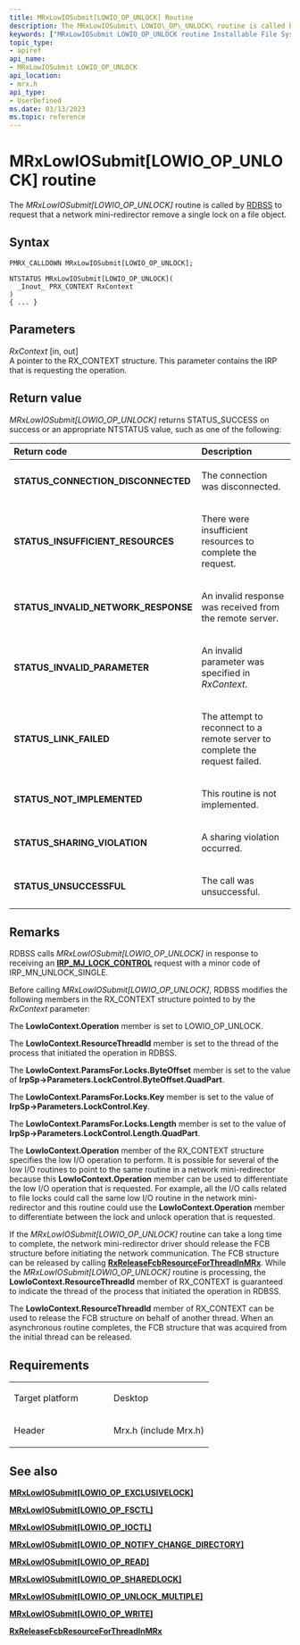 ```yaml
---
title: MRxLowIOSubmit[LOWIO_OP_UNLOCK] Routine
description: The MRxLowIOSubmit\ LOWIO\_OP\_UNLOCK\ routine is called by RDBSS to request that a network mini-redirector remove a single lock on a file object.
keywords: ["MRxLowIOSubmit LOWIO_OP_UNLOCK routine Installable File System Drivers", "PMRX_CALLDOWN"]
topic_type:
- apiref
api_name:
- MRxLowIOSubmit LOWIO_OP_UNLOCK
api_location:
- mrx.h
api_type:
- UserDefined
ms.date: 03/13/2023
ms.topic: reference
---
```


# MRxLowIOSubmit\[LOWIO\_OP\_UNLOCK\] routine


The *MRxLowIOSubmit\[LOWIO\_OP\_UNLOCK\]* routine is called by [RDBSS](./the-rdbss-driver-and-library.md) to request that a network mini-redirector remove a single lock on a file object.

## Syntax

```ManagedCPlusPlus
PMRX_CALLDOWN MRxLowIOSubmit[LOWIO_OP_UNLOCK];

NTSTATUS MRxLowIOSubmit[LOWIO_OP_UNLOCK](
  _Inout_ PRX_CONTEXT RxContext
)
{ ... }
```

## Parameters

*RxContext* \[in, out\]  
A pointer to the RX\_CONTEXT structure. This parameter contains the IRP that is requesting the operation.

## Return value

*MRxLowIOSubmit\[LOWIO\_OP\_UNLOCK\]* returns STATUS\_SUCCESS on success or an appropriate NTSTATUS value, such as one of the following:

<table>
<colgroup>
<col width="50%" />
<col width="50%" />
</colgroup>
<thead>
<tr class="header">
<th align="left">Return code</th>
<th align="left">Description</th>
</tr>
</thead>
<tbody>
<tr class="odd">
<td align="left"><strong>STATUS_CONNECTION_DISCONNECTED</strong></td>
<td align="left"><p>The connection was disconnected.</p></td>
</tr>
<tr class="even">
<td align="left"><strong>STATUS_INSUFFICIENT_RESOURCES</strong></td>
<td align="left"><p>There were insufficient resources to complete the request.</p></td>
</tr>
<tr class="odd">
<td align="left"><strong>STATUS_INVALID_NETWORK_RESPONSE</strong></td>
<td align="left"><p>An invalid response was received from the remote server.</p></td>
</tr>
<tr class="even">
<td align="left"><strong>STATUS_INVALID_PARAMETER</strong></td>
<td align="left"><p>An invalid parameter was specified in <em>RxContext</em>.</p></td>
</tr>
<tr class="odd">
<td align="left"><strong>STATUS_LINK_FAILED</strong></td>
<td align="left"><p>The attempt to reconnect to a remote server to complete the request failed.</p></td>
</tr>
<tr class="even">
<td align="left"><strong>STATUS_NOT_IMPLEMENTED</strong></td>
<td align="left"><p>This routine is not implemented.</p></td>
</tr>
<tr class="odd">
<td align="left"><strong>STATUS_SHARING_VIOLATION</strong></td>
<td align="left"><p>A sharing violation occurred.</p></td>
</tr>
<tr class="even">
<td align="left"><strong>STATUS_UNSUCCESSFUL</strong></td>
<td align="left"><p>The call was unsuccessful.</p></td>
</tr>
</tbody>
</table>

 

## Remarks

RDBSS calls *MRxLowIOSubmit\[LOWIO\_OP\_UNLOCK\]* in response to receiving an [**IRP\_MJ\_LOCK\_CONTROL**](irp-mj-lock-control.md) request with a minor code of IRP\_MN\_UNLOCK\_SINGLE.

Before calling *MRxLowIOSubmit\[LOWIO\_OP\_UNLOCK\]*, RDBSS modifies the following members in the RX\_CONTEXT structure pointed to by the *RxContext* parameter:

The **LowIoContext.Operation** member is set to LOWIO\_OP\_UNLOCK.

The **LowIoContext.ResourceThreadId** member is set to the thread of the process that initiated the operation in RDBSS.

The **LowIoContext.ParamsFor.Locks.ByteOffset** member is set to the value of **IrpSp-&gt;Parameters.LockControl.ByteOffset.QuadPart**.

The **LowIoContext.ParamsFor.Locks.Key** member is set to the value of **IrpSp-&gt;Parameters.LockControl.Key**.

The **LowIoContext.ParamsFor.Locks.Length** member is set to the value of **IrpSp-&gt;Parameters.LockControl.Length.QuadPart**.

The **LowIoContext.Operation** member of the RX\_CONTEXT structure specifies the low I/O operation to perform. It is possible for several of the low I/O routines to point to the same routine in a network mini-redirector because this **LowIoContext.Operation** member can be used to differentiate the low I/O operation that is requested. For example, all the I/O calls related to file locks could call the same low I/O routine in the network mini-redirector and this routine could use the **LowIoContext.Operation** member to differentiate between the lock and unlock operation that is requested.

If the *MRxLowIOSubmit\[LOWIO\_OP\_UNLOCK\]* routine can take a long time to complete, the network mini-redirector driver should release the FCB structure before initiating the network communication. The FCB structure can be released by calling [**RxReleaseFcbResourceForThreadInMRx**](/windows-hardware/drivers/ddi/mrxfcb/nf-mrxfcb-rxreleasefcbresourceforthreadinmrx). While the *MRxLowIOSubmit\[LOWIO\_OP\_UNLOCK\]* routine is processing, the **LowIoContext.ResourceThreadId** member of RX\_CONTEXT is guaranteed to indicate the thread of the process that initiated the operation in RDBSS.

The **LowIoContext.ResourceThreadId** member of RX\_CONTEXT can be used to release the FCB structure on behalf of another thread. When an asynchronous routine completes, the FCB structure that was acquired from the initial thread can be released.

## Requirements

<table>
<colgroup>
<col width="50%" />
<col width="50%" />
</colgroup>
<tbody>
<tr class="odd">
<td align="left"><p>Target platform</p></td>
<td align="left">Desktop</td>
</tr>
<tr class="even">
<td align="left"><p>Header</p></td>
<td align="left">Mrx.h (include Mrx.h)</td>
</tr>
</tbody>
</table>

## See also


[**MRxLowIOSubmit\[LOWIO\_OP\_EXCLUSIVELOCK\]**](mrxlowiosubmit-lowio-op-exclusivelock-.md)

[**MRxLowIOSubmit\[LOWIO\_OP\_FSCTL\]**](mrxlowiosubmit-lowio-op-fsctl-.md)

[**MRxLowIOSubmit\[LOWIO\_OP\_IOCTL\]**](mrxlowiosubmit-lowio-op-ioctl-.md)

[**MRxLowIOSubmit\[LOWIO\_OP\_NOTIFY\_CHANGE\_DIRECTORY\]**](mrxlowiosubmit-lowio-op-notify-change-directory-.md)

[**MRxLowIOSubmit\[LOWIO\_OP\_READ\]**](mrxlowiosubmit-lowio-op-read-.md)

[**MRxLowIOSubmit\[LOWIO\_OP\_SHAREDLOCK\]**](mrxlowiosubmit-lowio-op-sharedlock-.md)

[**MRxLowIOSubmit\[LOWIO\_OP\_UNLOCK\_MULTIPLE\]**](mrxlowiosubmit-lowio-op-unlock-multiple-.md)

[**MRxLowIOSubmit\[LOWIO\_OP\_WRITE\]**](mrxlowiosubmit-lowio-op-write-.md)

[**RxReleaseFcbResourceForThreadInMRx**](/windows-hardware/drivers/ddi/mrxfcb/nf-mrxfcb-rxreleasefcbresourceforthreadinmrx)

 

